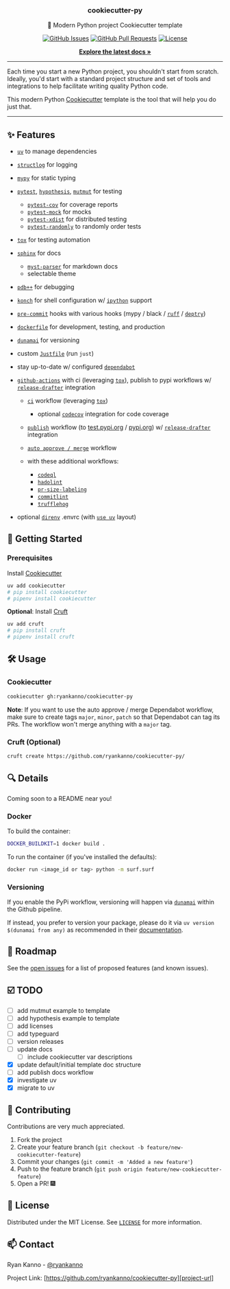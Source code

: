 <h3 align="center">cookiecutter-py</h3>

<div align="center">
  <p>🐍 Modern Python project Cookiecutter template</p>
</div>

<div align="center">

[![GitHub Issues][github-issues-shield]][github-issues-url]
[![GitHub Pull Requests][github-prs-shield]][github-prs-url]
[![License][project-license-shield]][project-license-url]

</div>

<div align="center">

[**Explore the latest docs »**][project-docs]

</div>

---

Each time you start a new Python project, you shouldn't start from scratch.
Ideally, you'd start with a standard project structure and set of tools and
integrations to help facilitate writing quality Python code.

This modern Python [Cookiecutter](https://github.com/audreyr/cookiecutter)
template is the tool that will help you do just that.

---

<!-- FEATURES -->
## ✨ Features

- [`uv`](https://github.com/astral-sh/uv) to manage dependencies
- [`structlog`](https://www.structlog.org/en/stable) for logging
- [`mypy`](https://mypy-lang.org) for static typing
- [`pytest`](https://github.com/pytest-dev/pytest), [`hypothesis`](https://github.com/HypothesisWorks/hypothesis), [`mutmut`](https://github.com/boxed/mutmut) for testing

  - [`pytest-cov`](https://pytest-cov.readthedocs.io/en/latest/) for coverage reports
  - [`pytest-mock`](https://github.com/pytest-dev/pytest-mock/) for mocks
  - [`pytest-xdist`](https://github.com/pytest-dev/pytest-xdist) for distributed testing
  - [`pytest-randomly`](https://github.com/pytest-dev/pytest-randomly) to randomly order tests

- [`tox`](https://tox.readthedocs.org/en/latest/) for testing automation
- [`sphinx`](http://www.sphinx-doc.org/en/master/) for docs
  - [`myst-parser`](https://github.com/executablebooks/MyST-Parser) for markdown docs
  - selectable theme
- [`pdb++`](https://github.com/pdbpp/pdbpp) for debugging
- [`konch`](http://konch.readthedocs.org/en/latest/) for shell configuration w/ [`ipython`](https://ipython.org) support
- [`pre-commit`](https://pre-commit.com) hooks with various hooks (mypy / black / [`ruff`](https://github.com/astral-sh/ruff) / [`deptry`](https://github.com/fpgmaas/deptry))
- [`dockerfile`](https://www.docker.com/) for development, testing, and production
- [`dunamai`](https://github.com/mtkennerly/dunamai) for versioning
- custom [`Justfile`](https://github.com/casey/just) (run `just`)
- stay up-to-date w/ configured [`dependabot`](https://dependabot.com/)
- [`github-actions`](https://github.com/features/actions) with ci (leveraging [`tox`](https://tox.readthedocs.org/en/latest/)), publish to pypi workflows w/ [`release-drafter`](https://github.com/release-drafter/release-drafter) integration

  - [`ci`](https://raw.githubusercontent.com/ryankanno/cookiecutter-py/main/%7B%7Bcookiecutter.package_name%7D%7D/.github/workflows/ci.yml) workflow (leveraging [`tox`](https://tox.readthedocs.org/en/latest/))

    - optional [`codecov`](https://codecov.io) integration for code coverage

  - [`publish`](https://github.com/ryankanno/cookiecutter-py/blob/main/%7B%7Bcookiecutter.package_name%7D%7D/.github/workflows/publish.yml) workflow (to [test.pypi.org](https://test.pypi.org) / [pypi.org](https://pypi.org)) w/ [`release-drafter`](https://github.com/release-drafter/release-drafter) integration
  - [`auto approve / merge`](https://github.com/ryankanno/cookiecutter-py/blob/main/%7B%7Bcookiecutter.package_name%7D%7D/.github/workflows/auto-approve-merge-dependabot.yml) workflow
  - with these additional workflows:

    - [`codeql`](https://raw.githubusercontent.com/ryankanno/cookiecutter-py/main/%7B%7Bcookiecutter.package_name%7D%7D/.github/workflows/codeql-analysis.yml)
    - [`hadolint`](https://raw.githubusercontent.com/ryankanno/cookiecutter-py/main/%7B%7Bcookiecutter.package_name%7D%7D/.github/workflows/hadolint.yml)
    - [`pr-size-labeling`](https://raw.githubusercontent.com/ryankanno/cookiecutter-py/main/%7B%7Bcookiecutter.package_name%7D%7D/.github/workflows/pr-size-labeler.yml)
    - [`commitlint`](https://raw.githubusercontent.com/ryankanno/cookiecutter-py/main/%7B%7Bcookiecutter.package_name%7D%7D/.github/workflows/commitlint.yml)
    - [`trufflehog`](https://raw.githubusercontent.com/ryankanno/cookiecutter-py/main/%7B%7Bcookiecutter.package_name%7D%7D/.github/workflows/trufflehog.yml)
- optional [`direnv`](https://github.com/direnv/direnv) .envrc (with [`use uv`](https://raw.githubusercontent.com/ryankanno/dotfiles/5ed45cfd8c387489fc0459eb1a485b2c21f3d159/dot_config/direnv/direnvrc) layout)

<!-- GETTING STARTED -->
## 🚀 Getting Started

### Prerequisites

Install [Cookiecutter](https://cookiecutter.readthedocs.io/en/latest/installation.html)

```sh
uv add cookiecutter
# pip install cookiecutter
# pipenv install cookiecutter
```

**Optional**: Install [Cruft](https://github.com/cruft/cruft)

```sh
uv add cruft
# pip install cruft
# pipenv install cruft
```

## 🛠️ Usage

### Cookiecutter

```sh
cookiecutter gh:ryankanno/cookiecutter-py
```

**Note**: If you want to use the auto approve / merge Dependabot workflow, make
sure to create tags `major`, `minor`, `patch` so that Dependabot can tag its
PRs. The workflow won't merge anything with a `major` tag.

### Cruft (Optional)

```sh
cruft create https://github.com/ryankanno/cookiecutter-py/
```

<!-- DETAILS -->
## 🔍 Details

Coming soon to a README near you!

### Docker

To build the container:

```sh
DOCKER_BUILDKIT=1 docker build .
```

To run the container (if you've installed the defaults):

```sh
docker run <image_id or tag> python -m surf.surf
```

### Versioning

If you enable the PyPi workflow, versioning will happen via [`dunamai`](https://github.com/mtkennerly/dunamai) within the Github pipeline.

If instead, you prefer to version your package, please do it via ```uv version $(dunamai from any)``` as recommended in their [documentation](https://github.com/mtkennerly/dunamai#user-content-integration).

<!-- ROADMAP -->
## 🚧 Roadmap

See the [open issues](https://github.com/ryankanno/cookiecutter-py/issues) for a list of proposed features (and known issues).

<!-- TODO -->
## ☑️ TODO

- [ ] add mutmut example to template
- [ ] add hypothesis example to template
- [ ] add licenses
- [ ] add typeguard
- [ ] version releases
- [ ] update docs
  - [ ] include cookiecutter var descriptions
- [X] update default/initial template doc structure
- [ ] add publish docs workflow
- [X] investigate uv
- [X] migrate to uv

<!-- CONTRIBUTING -->
## 🤝 Contributing

Contributions are very much appreciated.

1. Fork the project
2. Create your feature branch (`git checkout -b feature/new-cookiecutter-feature`)
3. Commit your changes (`git commit -m 'Added a new feature'`)
4. Push to the feature branch (`git push origin feature/new-cookiecutter-feature`)
5. Open a PR! 🎆

<!-- LICENSE -->
## 📝 License

Distributed under the MIT License. See [`LICENSE`](https://github.com/ryankanno/cookiecutter-py/blob/main/LICENSE) for more information.

<!-- CONTACT -->
## 📫 Contact

Ryan Kanno - [@ryankanno][twitter-ryankanno-url]

Project Link: [https://github.com/ryankanno/cookiecutter-py][project-url]


[project-url]: https://github.com/ryankanno/cookiecutter-py
[project-docs]: https://ryankanno.github.io/cookiecutter-py/latest
[project-license-shield]: https://img.shields.io/github/license/ryankanno/cookiecutter-py
[project-license-url]: https://github.com/ryankanno/cookiecutter-py/blob/main/LICENSE
[github-issues-shield]: https://img.shields.io/github/issues/ryankanno/cookiecutter-py
[github-issues-url]: https://github.com/ryankanno/cookiecutter-py/issues
[github-prs-shield]: https://img.shields.io/github/issues-pr/ryankanno/cookiecutter-py
[github-prs-url]: https://github.com/ryankanno/cookiecutter-py/pulls
[twitter-ryankanno-url]: https://twitter.com/ryankanno
